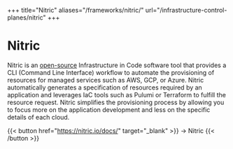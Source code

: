 +++
title="Nitric"
aliases="/frameworks/nitric/"
url="/infrastructure-control-planes/nitric"
+++

# Nitric

Nitric is an [open-source](https://github.com/nitrictech/nitric) Infrastructure in Code software tool that provides a CLI (Command Line Interface) workflow to automate the provisioning of resources for managed services such as AWS, GCP, or Azure. Nitric automatically generates a specification of resources required by an application and leverages IaC tools such as Pulumi or Terraform to fulfill the resource request. Nitric simplifies the provisioning process by allowing you to focus more on the application development and less on the specific details of each cloud.

{{< button href="https://nitric.io/docs/" target="_blank" >}}
-> Nitric
{{< /button >}}
